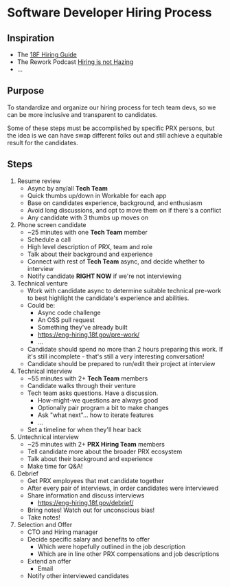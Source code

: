 # Software Developer Hiring Process

## Inspiration

- The [18F Hiring Guide](https://eng-hiring.18f.gov/)
- The Rework Podcast [Hiring is not Hazing](https://rework.fm/hiring-is-not-hazing/)
- ...

## Purpose

To standardize and organize our hiring process for tech team devs, so we can
be more inclusive and transparent to candidates.

Some of these steps must be accomplished by specific PRX persons, but the idea
is we can have swap different folks out and still achieve a equitable result
for the candidates.

## Steps

1. Resume review
    - Async by any/all **Tech Team**
    - Quick thumbs up/down in Workable for each app
    - Base on candidates experience, background, and enthusiasm
    - Avoid long discussions, and opt to move them on if there's a conflict
    - Any candidate with 3 thumbs up moves on
2. Phone screen candidate
    - ~25 minutes with one **Tech Team** member
    - Schedule a call
    - High level description of PRX, team and role
    - Talk about their background and experience
    - Connect with rest of **Tech Team** async, and decide whether to interview
    - Notify candidate **RIGHT NOW** if we're not interviewing
3. Technical venture
    - Work with candidate async to determine suitable technical pre-work to best
      highlight the candidate's experience and abilities.
    - Could be:
      - Async code challenge
      - An OSS pull request
      - Something they've already built
      - https://eng-hiring.18f.gov/pre-work/
      - ...
    - Candidate should spend no more than 2 hours preparing this work. If it's
      still incomplete - that's still a very interesting conversation!
    - Candidate should be prepared to run/edit their project at interview
4. Technical interview
    - ~55 minutes with 2+ **Tech Team** members
    - Candidate walks through their venture
    - Tech team asks questions. Have a discussion.
      - How-might-we questions are always good
      - Optionally pair program a bit to make changes
      - Ask "what next"... how to iterate features
      - ...
    - Set a timeline for when they'll hear back
5. Untechnical interview
    - ~25 minutes with 2+ **PRX Hiring Team** members
    - Tell candidate more about the broader PRX ecosystem
    - Talk about their background and experience
    - Make time for Q&A!
6. Debrief
    - Get PRX employees that met candidate together
    - After every pair of interviews, in order candidates were interviewed
    - Share information and discuss interviews
      - https://eng-hiring.18f.gov/debrief/
    - Bring notes! Watch out for unconscious bias!
    - Take notes!
7. Selection and Offer
    - CTO and Hiring manager
    - Decide specific salary and benefits to offer
      - Which were hopefully outlined in the job description
      - Which are in line other PRX compensations and job descriptions
    - Extend an offer
      - Email
    - Notify other interviewed candidates